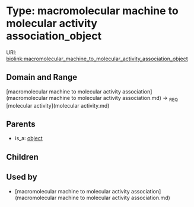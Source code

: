 
# Type: macromolecular machine to molecular activity association_object




URI: [biolink:macromolecular_machine_to_molecular_activity_association_object](https://w3id.org/biolink/vocab/macromolecular_machine_to_molecular_activity_association_object)


## Domain and Range

[macromolecular machine to molecular activity association](macromolecular machine to molecular activity association.md) ->  <sub>REQ</sub> [molecular activity](molecular activity.md)

## Parents

 *  is_a: [object](functional_association_object.md)

## Children


## Used by

 * [macromolecular machine to molecular activity association](macromolecular machine to molecular activity association.md)
